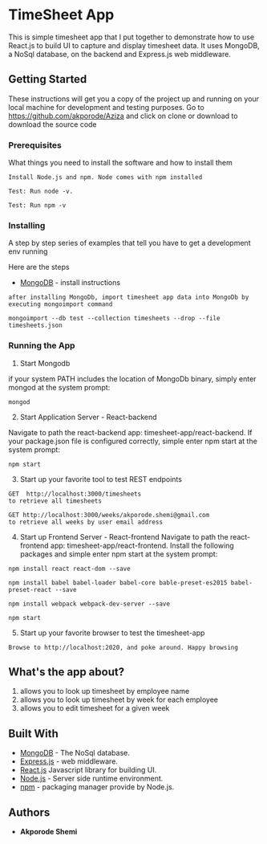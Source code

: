 # TimeSheet App
This is simple timesheet app that I put together to demonstrate how to use React.js to build UI to capture and display timesheet data. It uses MongoDB, a NoSql database, on the backend and Express.js web middleware.

## Getting Started

These instructions will get you a copy of the project up and running on your local machine for development and testing purposes. Go to https://github.com/akporode/Aziza and click on clone or download to download the source code

### Prerequisites

What things you need to install the software and how to install them

```
Install Node.js and npm. Node comes with npm installed

Test: Run node -v.

Test: Run npm -v 

```

### Installing

A step by step series of examples that tell you have to get a development env running

Here are the steps

* [MongoDB](https://docs.mongodb.com/manual/tutorial/install-mongodb-on-linux/#run-mongodb-community-edition) - install instructions


```
after installing MongoDb, import timesheet app data into MongoDb by executing mongoimport command

mongoimport --db test --collection timesheets --drop --file timesheets.json
```

### Running the App

1) Start Mongodb

if your system PATH includes the location of MongoDb binary, simply enter mongod at the system prompt:

```
mongod
```

2) Start Application Server - React-backend

Navigate to path the react-backend app: timesheet-app/react-backend. If your package.json file is configured correctly, simple enter npm start at the system prompt:

```
npm start
```
3) Start up  your favorite tool to test REST endpoints

```
GET  http://localhost:3000/timesheets
to retrieve all timesheets

GET http://localhost:3000/weeks/akporode.shemi@gmail.com
to retrieve all weeks by user email address
```

4) Start up Frontend Server - React-frontend
Navigate to path the react-frontend app: timesheet-app/react-frontend. Install the following packages and simple enter npm start at the system prompt:

```
npm install react react-dom --save

npm install babel babel-loader babel-core bable-preset-es2015 babel-preset-react --save

npm install webpack webpack-dev-server --save

npm start

```

5) Start up your favorite browser to test the timesheet-app

```
Browse to http://localhost:2020, and poke around. Happy browsing
```
 

## What's the app about?

1) allows you to look up timesheet by employee name
2) allows you to look up timesheet by week for each employee 
3) allows you to edit timesheet for a given week

## Built With

* [MongoDB](https://github.com/mongodb/docs) - The NoSql database.
* [Express.js](https://expressjs.com/) - web middleware.
* [React.js](https://facebook.github.io/react/) Javascript library for building UI.
* [Node.js](https://nodejs.org/en/) - Server side runtime environment.
* [npm](https://www.npmjs.com) - packaging manager provide by Node.js.

## Authors

* **Akporode Shemi**
